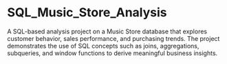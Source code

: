 # SQL_Music_Store_Analysis
A SQL-based analysis project on a Music Store database that explores customer behavior, sales performance, and purchasing trends. The project demonstrates the use of SQL concepts such as joins, aggregations, subqueries, and window functions to derive meaningful business insights.
